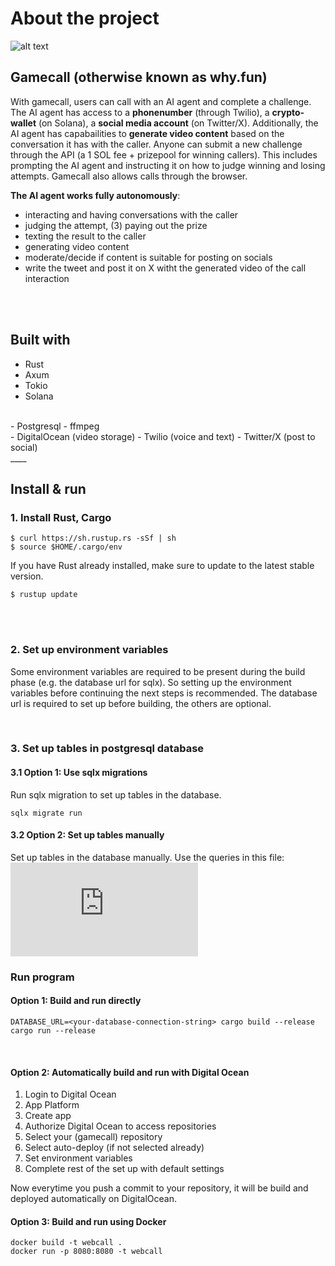 # About the project

![alt text](https://github.com/Nelis-sol/gamecall/blob/main/gamecall-why-dot-fun.png "Why.fun logo")
<br />

## Gamecall (otherwise known as why.fun)

With gamecall, users can call with an AI agent and complete a challenge. The AI agent has access to a **phonenumber** (through Twilio), a **crypto-wallet** (on Solana), a **social media account** (on Twitter/X). 
Additionally, the AI agent has capabailities to **generate video content** based on the conversation it has with the caller. Anyone can submit a new challenge through the API (a 1 SOL fee + prizepool for winning callers). This includes prompting the AI agent and instructing it on how to judge winning and losing attempts. Gamecall also allows calls through the browser.

**The AI agent works fully autonomously**:
  * interacting and having conversations with the caller
  * judging the attempt, (3) paying out the prize
  * texting the result to the caller
  * generating video content
  * moderate/decide if content is suitable for posting on socials
  * write the tweet and post it on X witht the generated video of the call interaction

<br /><br />

## Built with
  - Rust
  - Axum  
  - Tokio  
  - Solana
<br />
  - Postgresql
  - ffmpeg
<br />
  - DigitalOcean (video storage)
  - Twilio (voice and text)
  - Twitter/X (post to social)

<br />
____
<br />

## Install & run
### 1. Install Rust, Cargo
```
$ curl https://sh.rustup.rs -sSf | sh
$ source $HOME/.cargo/env
```

If you have Rust already installed, make sure to update to the latest stable version.
```
$ rustup update
```
<br /><br />

### 2. Set up environment variables
Some environment variables are required to be present during the build phase (e.g. the database url for sqlx). So setting up the environment variables before continuing the next steps is recommended. The database url is required to set up before building, the others are optional. 

<br />

### 3. Set up tables in postgresql database

   #### 3.1 Option 1: Use sqlx migrations
   Run sqlx migration to set up tables in the database. 
   ```
   sqlx migrate run
   ```

   #### 3.2 Option 2: Set up tables manually
   Set up tables in the database manually. 
   Use the queries in this file: 
   ![alt_text](https://github.com/Nelis-sol/gamecall/blob/main/migrations/20241113102717_1.up.sql "Queries to set up tables")


### Run program

   #### Option 1: Build and run directly

   ```
   DATABASE_URL=<your-database-connection-string> cargo build --release
   cargo run --release 
   ```
   <br />

   #### Option 2: Automatically build and run with Digital Ocean

   1. Login to Digital Ocean
   2. App Platform
   3. Create app
   4. Authorize Digital Ocean to access repositories
   5. Select your (gamecall) repository 
   6. Select auto-deploy (if not selected already)
   7. Set environment variables
   8. Complete rest of the set up with default settings

   Now everytime you push a commit to your repository, it will be build and deployed automatically on DigitalOcean.
   <br />

   #### Option 3: Build and run using Docker

   ```
   docker build -t webcall .
   docker run -p 8080:8080 -t webcall
   ```







